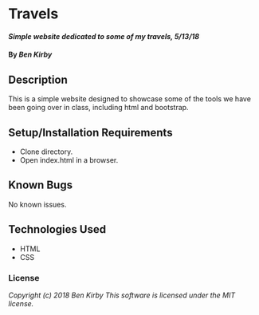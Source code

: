 # Travels

#### _Simple website dedicated to some of my travels, 5/13/18_

#### By _Ben Kirby_

## Description

This is a simple website designed to showcase some of the tools we have been going over in class, including html and bootstrap.

## Setup/Installation Requirements

* Clone directory.
* Open index.html in a browser.

## Known Bugs

No known issues.

## Technologies Used

* HTML
* CSS

### License

*Copyright (c) 2018 Ben Kirby*
*This software is licensed under the MIT license.*
